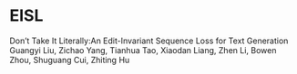 # EISL
Don’t Take It Literally:An Edit-Invariant Sequence Loss for Text Generation
Guangyi Liu,  Zichao Yang,  Tianhua Tao,  Xiaodan Liang, Zhen Li,  Bowen Zhou,  Shuguang Cui,  Zhiting Hu
